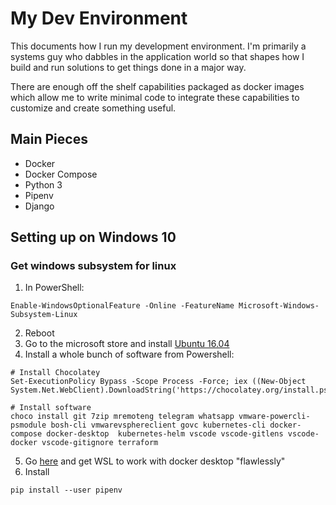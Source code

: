 # My Dev Environment
This documents how I run my development environment. I'm primarily a systems guy who dabbles in the application world so that shapes how I build and run solutions to get things done in a major way. 

There are enough off the shelf capabilities packaged as docker images which allow me to write minimal code to integrate these capabilities to customize and create something useful.

## Main Pieces
- Docker
- Docker Compose
- Python 3
- Pipenv
- Django

## Setting up on Windows 10
### Get windows subsystem for linux

1. In PowerShell:
```
Enable-WindowsOptionalFeature -Online -FeatureName Microsoft-Windows-Subsystem-Linux
```
2. Reboot
3. Go to the microsoft store and install [Ubuntu 16.04](https://www.microsoft.com/store/apps/9pjn388hp8c9)
4. Install a whole bunch of software from Powershell:
```
# Install Chocolatey
Set-ExecutionPolicy Bypass -Scope Process -Force; iex ((New-Object System.Net.WebClient).DownloadString('https://chocolatey.org/install.ps1'))

# Install software
choco install git 7zip mremoteng telegram whatsapp vmware-powercli-psmodule bosh-cli vmwarevsphereclient govc kubernetes-cli docker-compose docker-desktop  kubernetes-helm vscode vscode-gitlens vscode-docker vscode-gitignore terraform
```
5. Go [here](https://nickjanetakis.com/blog/setting-up-docker-for-windows-and-wsl-to-work-flawlessly) and get WSL to work with docker desktop "flawlessly"
6. Install
```
pip install --user pipenv
```
